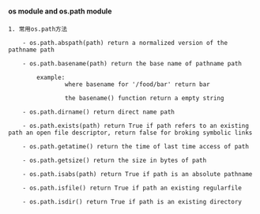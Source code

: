 #### os module and os.path module


>

    1. 常用os.path方法

        - os.path.abspath(path) return a normalized version of the pathname path

        - os.path.basename(path) return the base name of pathname path

            example:
                    where basename for '/food/bar' return bar

                    the basename() function return a empty string

        - os.path.dirname() return direct name path

        - os.path.exists(path) return True if path refers to an existing path an open file descriptor, return false for broking symbolic links

        - os.path.getatime() return the time of last time access of path

        - os.path.getsize() return the size in bytes of path

        - os.path.isabs(path) return True if path is an absolute pathname

        - os.path.isfile() return True if path an existing regularfile

        - os.path.isdir() return True if path is an existing directory
